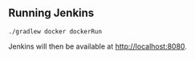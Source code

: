 ## Running Jenkins

`./gradlew docker dockerRun`

Jenkins will then be available at [http://localhost:8080](http://localhost:8080).
